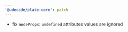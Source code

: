 ```yaml
---
'@udecode/plate-core': patch
---
```


- fix `nodeProps`: `undefined` attributes values are ignored 
